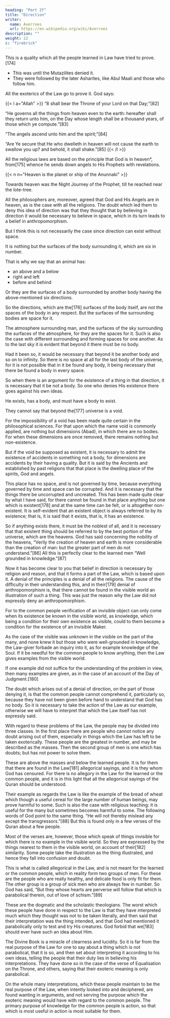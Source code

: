 ```yaml
---
heading: "Part 2f"
title: "Direction"
writer:
  name: Averroes
  url: https://en.wikipedia.org/wiki/Averroes
description: ""
weight: 22
c: "firebrick"
---
```



This is a quality which all the people learned in Law have tried to prove. [174] 
- This was until the Mutazilites denied it.
- They were followed by the later Asharites, like Abul Maali and those who follow him. 

All the exoterics of the Law go to prove it. God says: 

{{< l a="Allah" >}}
“8 shall bear the Throne of your Lord on that Day;”[82]

“He governs all the things from heaven even to the earth: hereafter shall they return unto him, on the Day whose length shall be a thousand years, of those which ye compute.”[83]

“The angels ascend unto him and the spirit;”[84]

“Are Ye secure that He who dwelleth in heaven will not cause the earth to swallow you up? and behold, it shall shake.”[85] 
{{< /l >}}


<!-- There are many other verses of this kind which, if interpreted, would turn the whole of the Law into interpretation. If taken allegorically, would make it an allegory.  -->

All the religious laws are based on the principle that God is in heaven*, from[175] whence he sends down angels to His Prophets with revelations.

{{< n n="Heaven is the planet or ship of the Anunnaki" >}}

 <!-- that from the heaven, the religious books used to descend, and that  -->

Towards heaven was the Night Journey of the Prophet, till he reached near the lote-tree. 

All the philosophers are, moreover, agreed that God and His Angels are in heaven, as is the case with all the religions. The doubt which led them to deny this idea of direction was that they thought that by believing in direction it would be necessary to believe in space, which in its turn leads to a belief in anthropomorphism. 

But I think this is not necessarily the case since direction can exist without space. 

It is nothing but the surfaces of the body surrounding it, which are six in number.

That is why we say that an animal has:
- an above and a below
- right and left
- before and behind

Or they are the surfaces of a body surrounded by another body having the above-mentioned six directions. 

So the directions, which are the[176] surfaces of the body itself, are not the spaces of the body in any respect. But the surfaces of the surrounding bodies are space for it. 

The atmosphere surrounding man, and the surfaces of the sky surrounding the surfaces of the atmosphere, for they are the spaces for it. Such is also the case with different surrounding and forming spaces for one another. As to the last sky it is evident that beyond it there must be no body.

Had it been so, it would be necessary that beyond it be another body and so on to infinity. So there is no space at all for the last body of the universe, for it is not possible that in it be found any body, it being necessary that there be found a body in every space. 

So when there is an argument for the existence of a thing in that direction, it is necessary that it be not a body. So one who denies His existence there goes against his own ideas. 

He exists, has a body, and must have a body to exist.

They cannot say that beyond the[177] universe is a void. 

For the impossibility of a void has been made quite certain in the philosophical sciences. For that upon which the name void is commonly applied, are nothing but dimensions (Abad), in which there are no bodies. For when these dimensions are once removed, there remains nothing but non-existence. 

But if the void be supposed as existent, it is necessary to admit the existence of accidents in something not a body, for dimensions are accidents by their having a quality. But it is said by the Ancients and established by past religions that that place is the dwelling place of the spirits, God and angels. 

This place has no space, and is not governed by time, because everything governed by time and space can be corrupted. And it is necessary that the things there be uncorrupted and uncreated. This has been made quite clear by what I have said, for there cannot be found in that place anything but one which is existent[178] and at the same time can be felt, or is altogether non-existent. It is self-evident that an existent object is always referred to by its existence; that is, it is said that it exists, that is, it has an existence. 

So if anything exists there, it must be the noblest of all, and it is necessary that that existent thing should be referred to by the best portion of the universe, which are the heavens. God has said concerning the nobility of the heavens, “Verily the creation of heaven and earth is more considerable than the creation of man: but the greater part of men do not understand.”[86] All this is perfectly clear to the learned men “Well grounded in knowledge.”[87]

Now it has become clear to you that belief in direction is necessary by religion and reason, and that it forms a part of the Law, which is based upon it. A denial of the principles is a denial of all the religions. The cause of the difficulty in their understanding this, and in their[179] denial of anthropomorphism is, that there cannot be found in the visible world an illustration of such a thing. This was just the reason why the Law did not expressly deny an anthropomorphism. 

For to the common people verification of an invisible object can only come when its existence be known in the visible world, as knowledge, which being a condition for their own existence as visible, could to them become a condition for the existence of an invisible Maker. 

As the case of the visible was unknown in the visible on the part of the many, and none knew it but those who were well-grounded in knowledge, the Law-giver forbade an inquiry into it, as for example knowledge of the Soul. If it be needful for the common people to know anything, then the Law gives examples from the visible world. 

If one example did not suffice for the understanding of the problem in view, then many examples are given, as in the case of an account of the Day of Judgment.[180] 

The doubt which arises out of a denial of direction, on the part of those denying it, is that the common people cannot comprehend it, particularly so, because they have not been given before hand to understand that God has no body. So it is necessary to take the action of the Law as our example, otherwise we will have to interpret that which the Law itself has not expressly said.

With regard to these problems of the Law, the people may be divided into three classes. In the first place there are people who cannot notice any doubt arising out of them, especially in things which the Law has left to be taken exoterically. These people are the greatest in number, and may be described as the masses. Then the second group of men is one which has doubts; but has not power to solve them. 

These are above the masses and below the learned people. It is for them that there are found in the Law[181] allegorical sayings, and it is they whom God has censured. For there is no allegory in the Law for the learned or the common people, and it is in this light that all the allegorical sayings of the Quran should be understood. 

Their example as regards the Law is like the example of the bread of wheat which though a useful cereal for the large number of human beings, may prove harmful to some. Such is also the case with religious teaching: it is useful for the many but sometimes becomes harmful to some. The following words of God point to the same thing. “He will not thereby mislead any except the transgressors.”[88] But this is found only in a few verses of the Quran about a few people. 

Most of the verses are, however, those which speak of things invisible for which there is no example in the visible world. So they are expressed by the things nearest to them in the visible world, on account of their[182] similarity. Some people take the illustration as the thing illustrated, and hence they fall into confusion and doubt. 

This is what is called allegorical in the Law, and is not meant for the learned or the common people, which in reality form two groups of men. For these are the people who are really healthy, and delicate food is only fit for them. The other group is a group of sick men who are always few in number. So God has said, “But they whose hearts are perverse will follow that which is parabolical therein, out of love of schism.”[89] 

These are the dogmatic and the scholastic theologians. The worst which these people have done in respect to the Law is that they have interpreted much which they thought was not to be taken literally, and then said that their interpretation was the thing intended, and that God had mentioned it parabolically only to test and try His creatures. God forbid that we[183] should ever have such an idea about Him. 

The Divine Book is a miracle of clearness and lucidity. So it is far from the real purpose of the Law for one to say about a thing which is not parabolical, that it is so, and then set about interpreting it according to his own ideas, telling the people that their duty lies in believing his interpretations. They have done so in the case of the verse of Equalisation on the Throne, and others, saying that their exoteric meaning is only parabolical. 

On the whole many interpretations, which these people maintain to be the real purpose of the Law, when intently looked into and deciphered, are found wanting in arguments, and not serving the purpose which the exoteric meaning would have with regard to the common people. The primary purpose of knowledge for the common people is action, so that which is most useful in action is most suitable for them. 

